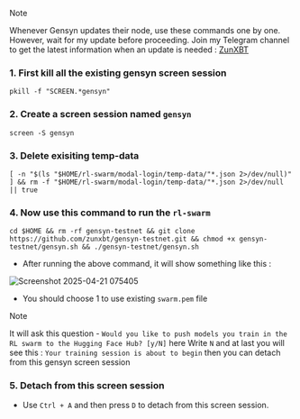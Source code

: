 >[!Note]
>Whenever Gensyn updates their node, use these commands one by one. However, wait for my update before proceeding. Join my Telegram channel to get the latest information when an update is needed : [ZunXBT](https://t.me/zunxbt)

### 1. First kill all the existing gensyn screen session
```
pkill -f "SCREEN.*gensyn"
```
### 2. Create a screen session named `gensyn`
```
screen -S gensyn
```
### 3. Delete exisiting temp-data
```
[ -n "$(ls "$HOME/rl-swarm/modal-login/temp-data/"*.json 2>/dev/null)" ] && rm -f "$HOME/rl-swarm/modal-login/temp-data/"*.json 2>/dev/null || true
```
### 4. Now use this command to run the `rl-swarm`
```
cd $HOME && rm -rf gensyn-testnet && git clone https://github.com/zunxbt/gensyn-testnet.git && chmod +x gensyn-testnet/gensyn.sh && ./gensyn-testnet/gensyn.sh
```
- After running the above command, it will show something like this :
  
![Screenshot 2025-04-21 075405](https://github.com/user-attachments/assets/37d28590-6f4f-4ecd-9cb6-c831a821e400)

- You should choose 1 to use existing `swarm.pem` file
>[!Note]
> It will ask this question - ```Would you like to push models you train in the RL swarm to the Hugging Face Hub? [y/N]``` here Write `N` and at last you will see this : ```Your training session is about to begin``` then you can detach from this gensyn screen session

### 5. Detach from this screen session
- Use `Ctrl + A` and then press `D` to detach from this screen session.
